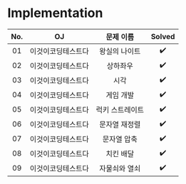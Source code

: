# Implementation


|          No.          |        OJ        |        문제 이름         |        Solved         |
| :-----: |  :--------: |:---------------------: | :-----: |
| 01 | 이것이코딩테스트다 | 왕실의 나이트 | ✔️ |
| 02 | 이것이코딩테스트다 | 상하좌우 | ✔️ |
| 03 | 이것이코딩테스트다 | 시각 | ✔️ |
| 04 | 이것이코딩테스트다 | 게임 개발 | ✔️ |
| 05 | 이것이코딩테스트다 | 럭키 스트레이트 | ✔️ |
| 06 | 이것이코딩테스트다 | 문자열 재정렬 | ✔️ |
| 07 | 이것이코딩테스트다 | 문자열 압축 | ✔️ |
| 08 | 이것이코딩테스트다 | 치킨 배달 | ✔️ |
| 09 | 이것이코딩테스트다 | 자물쇠와 열쇠 | ✔️ |